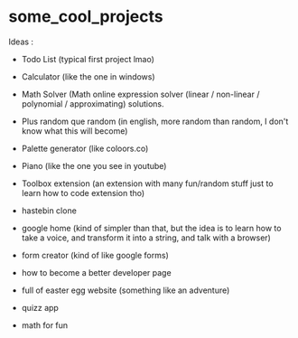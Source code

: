 # some_cool_projects

Ideas : 

- Todo List (typical first project lmao)
- Calculator (like the one in windows)
- Math Solver (Math online expression solver (linear / non-linear / polynomial / approximating) solutions.
- Plus random que random (in english, more random than random, I don't know what this will become)
- Palette generator (like coloors.co)
- Piano (like the one you see in youtube)
- Toolbox extension (an extension with many fun/random stuff just to learn how to code extension tho)
- hastebin clone
- google home (kind of simpler than that, but the idea is to learn how to take a voice, and transform it into a string, and talk with a browser)
- form creator (kind of like google forms)
- how to become a better developer page
- full of easter egg website (something like an adventure)

- quizz app
- math for fun

